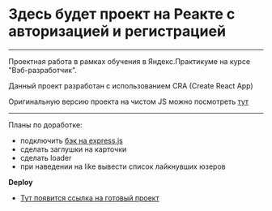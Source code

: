 # Здесь будет  проект на Реакте с авторизацией и регистрацией

___

Проектная работа в рамках обучения в Яндекс.Практикуме на курсе "Вэб-разработчик".

Данный проект разработан с использованием CRA (Create React App)

Оригинальную версию проекта на чистом JS можно посмотреть [тут](https://github.com/TuretskayaIrina/mesto)

___

Планы по доработке:

- подключить [бэк на express.js](https://github.com/TuretskayaIrina/express-mesto)
- сделать заглушки на карточки
- сделать loader
- при наведении на like вывести список лайкнувших юзеров


**Deploy**

* [Тут появится ссылка на готовый проект]()